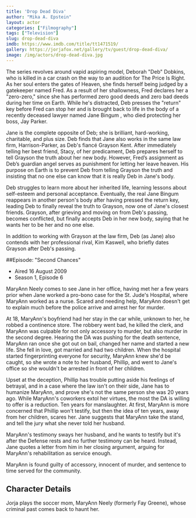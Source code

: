```yaml
---
title: 'Drop Dead Diva'
author: "Mika A. Epstein"
layout: actor
categories: ["Filmography"]
tags: ["Television"]
slug: drop-dead-diva
imdb: https://www.imdb.com/title/tt1471519/
gallery: https://jorjafox.net/gallery/tv/guest/drop-dead-diva/
image: /img/actors/drop-dead-diva.jpg
---
```


The series revolves around vapid aspiring model, Deborah "Deb" Dobkins, who is killed in a car crash on the way to an audition for The Price Is Right. As her soul enters the gates of Heaven, she finds herself being judged by a gatekeeper named Fred. As a result of her shallowness, Fred declares her a "zero-zero," since she has performed zero good deeds and zero bad deeds during her time on Earth. While he's distracted, Deb presses the "return" key before Fred can stop her and is brought back to life in the body of a recently deceased lawyer named Jane Bingum , who died protecting her boss, Jay Parker.

Jane is the complete opposite of Deb; she is brilliant, hard-working, charitable, and plus size. Deb finds that Jane also works in the same law firm, Harrison-Parker, as Deb's fiancé Grayson Kent. After immediately telling her best friend, Stacy, of her predicament, Deb prepares herself to tell Grayson the truth about her new body. However, Fred’s assignment as Deb’s guardian angel serves as punishment for letting her leave heaven. His purpose on Earth is to prevent Deb from telling Grayson the truth and insisting that no one else can know that it is really Deb in Jane's body.

Deb struggles to learn more about her inherited life, learning lessons about self-esteem and personal acceptance. Eventually, the real Jane Bingum reappears in another person's body after having pressed the return key, leading Deb to finally reveal the truth to Grayson, now one of Jane's closest friends. Grayson, after grieving and moving on from Deb's passing, becomes conflicted, but finally accepts Deb in her new body, saying that he wants her to be her and no one else.

In addition to working with Grayson at the law firm, Deb (as Jane) also contends with her professional rival, Kim Kaswell, who briefly dates Grayson after Deb's passing.

##Episode: "Second Chances"

* Aired 16 August 2009
* Season 1, Episode 6

MaryAnn Neely comes to see Jane in her office, having met her a few years prior when Jane worked a pro-bono case for the St. Jude's Hospital, where MaryAnn worked as a nurse.  Scared and needing help, MaryAnn doesn't get to explain much before the police arrive and arrest her for murder.

At 18, MaryAnn's boyfriend had her stay in the car while, unknown to her, he robbed a continence store.  The robbery went bad, he killed the clerk, and MaryAnn was culpable for not only accessory to murder, but also murder in the second degree.  Hearing the DA was pushing for the death sentence, MaryAnn ran once she got out on bail, changed her name and started a new life.  She fell in love, got married and had two children.  When the hospital started fingerprinting everyone for security, MaryAnn knew she'd be caught, so she wrote a note to her husband, Phillip, and went to Jane's office so she wouldn't be arrested in front of her children.

Upset at the deception, Phillip has trouble putting aside his feelings of betrayal, and in a case where the law isn't on their side, Jane has to humanize MaryAnn, and prove she's not the same person she was 20 years ago.  While MaryAnn's coworkers extol her virtues, the most the DA is willing to offer is a reduction. Ten years for manslaughter.  At first, MaryAnn is more concerned that Phillip won't testify, but then the idea of ten years, away from her children, scares her.  Jane suggests that MaryAnn take the stand, and tell the jury what she never told her husband.

MaryAnn's testimony sways her husband, and he wants to testify but it's after the Defense rests and no further testimony can be heard.  Instead, Jane quotes a letter from him in her closing argument, arguing for MaryAnn's rehabilitation as service enough.

MaryAnn is found guilty of accessory, innocent of murder, and sentence to time served for the community.

## Character Details

Jorja plays the soccer mom, MaryAnn Neely (formerly Fay Greene), whose criminal past comes back to haunt her.
